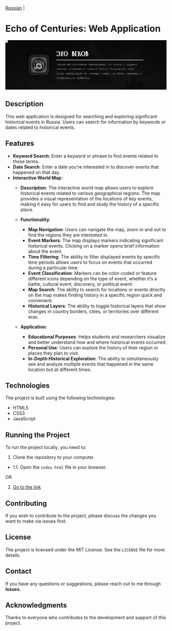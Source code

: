 [Russian](README.md)  |

# Echo of Centuries: Web Application

<img src="assets/photo/headerReadme.png">

## Description

This web application is designed for searching and exploring significant historical events in Russia. Users can search for information by keywords or dates related to historical events.

## Features

- **Keyword Search**: Enter a keyword or phrase to find events related to these terms.
- **Date Search**: Enter a date you're interested in to discover events that happened on that day.
- **Interactive World Map**:
  - **Description**: The interactive world map allows users to explore historical events related to various geographical regions. The map provides a visual representation of the locations of key events, making it easy for users to find and study the history of a specific place.
  
  - **Functionality**:
    - **Map Navigation**: Users can navigate the map, zoom in and out to find the regions they are interested in.
    - **Event Markers**: The map displays markers indicating significant historical events. Clicking on a marker opens brief information about the event.
    - **Time Filtering**: The ability to filter displayed events by specific time periods allows users to focus on events that occurred during a particular time.
    - **Event Classification**: Markers can be color-coded or feature different icons depending on the type of event, whether it’s a battle, cultural event, discovery, or political event.
    - **Map Search**: The ability to search for locations or events directly on the map makes finding history in a specific region quick and convenient.
    - **Historical Layers**: The ability to toggle historical layers that show changes in country borders, cities, or territories over different eras.

  - **Application**:
    - **Educational Purposes**: Helps students and researchers visualize and better understand how and where historical events occurred.
    - **Personal Use**: Users can explore the history of their region or places they plan to visit.
    - **In-Depth Historical Exploration**: The ability to simultaneously see and analyze multiple events that happened in the same location but at different times.

## Technologies

The project is built using the following technologies:

- HTML5
- CSS3
- JavaScript

## Running the Project

To run the project locally, you need to:

1. Clone the repository to your computer.

- 1.1. Open the `index.html` file in your browser.

OR

2. [Go to the link](https://gaminghackintosh.github.io/HistoryApp-Web-Version/)

## Contributing

If you wish to contribute to the project, please discuss the changes you want to make via issues first.

## License

The project is licensed under the MIT License. See the `LICENSE` file for more details.

## Contact

If you have any questions or suggestions, please reach out to me through ***Issues***.

## Acknowledgments

Thanks to everyone who contributes to the development and support of this project.
